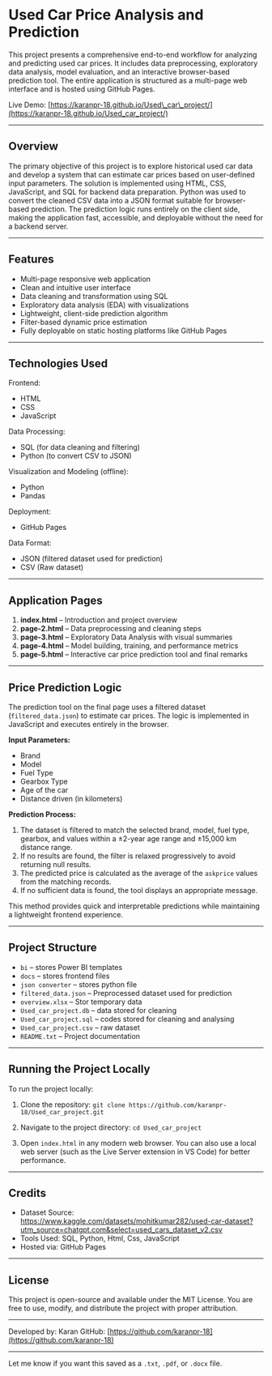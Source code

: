 # Used Car Price Analysis and Prediction

This project presents a comprehensive end-to-end workflow for analyzing and predicting used car prices. It includes data preprocessing, exploratory data analysis, model evaluation, and an interactive browser-based prediction tool. The entire application is structured as a multi-page web interface and is hosted using GitHub Pages.

Live Demo:
[https://karanpr-18.github.io/Used\_car\_project/](https://karanpr-18.github.io/Used_car_project/)

---

## Overview

The primary objective of this project is to explore historical used car data and develop a system that can estimate car prices based on user-defined input parameters. The solution is implemented using HTML, CSS, JavaScript, and SQL for backend data preparation. Python was used to convert the cleaned CSV data into a JSON format suitable for browser-based prediction. The prediction logic runs entirely on the client side, making the application fast, accessible, and deployable without the need for a backend server.

---

## Features

* Multi-page responsive web application
* Clean and intuitive user interface
* Data cleaning and transformation using SQL
* Exploratory data analysis (EDA) with visualizations
* Lightweight, client-side prediction algorithm
* Filter-based dynamic price estimation
* Fully deployable on static hosting platforms like GitHub Pages

---

## Technologies Used

Frontend:

* HTML
* CSS
* JavaScript

Data Processing:

* SQL (for data cleaning and filtering)
* Python (to convert CSV to JSON)

Visualization and Modeling (offline):

* Python
* Pandas

Deployment:

* GitHub Pages

Data Format:

* JSON (filtered dataset used for prediction)
* CSV (Raw dataset)

---

## Application Pages

1. **index.html** – Introduction and project overview
2. **page-2.html** – Data preprocessing and cleaning steps
3. **page-3.html** – Exploratory Data Analysis with visual summaries
4. **page-4.html** – Model building, training, and performance metrics
5. **page-5.html** – Interactive car price prediction tool and final remarks

---

## Price Prediction Logic

The prediction tool on the final page uses a filtered dataset (`filtered_data.json`) to estimate car prices. The logic is implemented in JavaScript and executes entirely in the browser.

**Input Parameters:**

* Brand
* Model
* Fuel Type
* Gearbox Type
* Age of the car
* Distance driven (in kilometers)

**Prediction Process:**

1. The dataset is filtered to match the selected brand, model, fuel type, gearbox, and values within a ±2-year age range and ±15,000 km distance range.
2. If no results are found, the filter is relaxed progressively to avoid returning null results.
3. The predicted price is calculated as the average of the `askprice` values from the matching records.
4. If no sufficient data is found, the tool displays an appropriate message.

This method provides quick and interpretable predictions while maintaining a lightweight frontend experience.

---

## Project Structure

* `bi` – stores Power BI templates
* `docs` – stores frontend files
* `json converter` – stores python file
* `filtered_data.json` – Preprocessed dataset used for prediction
* `overview.xlsx` – Stor temporary data
* `Used_car_project.db` – data stored for cleaning
* `Used_car_project.sql` – codes stored for cleaning and analysing
* `Used_car_project.csv` – raw dataset 
* `README.txt` – Project documentation

---

## Running the Project Locally

To run the project locally:

1. Clone the repository:
   `git clone https://github.com/karanpr-18/Used_car_project.git`

2. Navigate to the project directory:
   `cd Used_car_project`

3. Open `index.html` in any modern web browser. You can also use a local web server (such as the Live Server extension in VS Code) for better performance.

---

## Credits

* Dataset Source: https://www.kaggle.com/datasets/mohitkumar282/used-car-dataset?utm_source=chatgpt.com&select=used_cars_dataset_v2.csv
* Tools Used: SQL, Python, Html, Css, JavaScript
* Hosted via: GitHub Pages

---

## License

This project is open-source and available under the MIT License. You are free to use, modify, and distribute the project with proper attribution.

---

Developed by: Karan
GitHub: [https://github.com/karanpr-18](https://github.com/karanpr-18)

---

Let me know if you want this saved as a `.txt`, `.pdf`, or `.docx` file.
